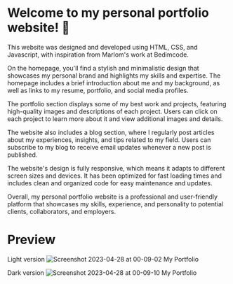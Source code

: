 # Welcome to my personal portfolio website! 💜
This website was designed and developed using HTML, CSS, and Javascript, with inspiration from Marlom's work at Bedimcode.

On the homepage, you'll find a stylish and minimalistic design that showcases my personal brand and highlights my skills and expertise. The homepage includes a brief introduction about me and my background, as well as links to my resume, portfolio, and social media profiles.

The portfolio section displays some of my best work and projects, featuring high-quality images and descriptions of each project. Users can click on each project to learn more about it and view additional images and details.

The website also includes a blog section, where I regularly post articles about my experiences, insights, and tips related to my field. Users can subscribe to my blog to receive email updates whenever a new post is published.

The website's design is fully responsive, which means it adapts to different screen sizes and devices. It has been optimized for fast loading times and includes clean and organized code for easy maintenance and updates.

Overall, my personal portfolio website is a professional and user-friendly platform that showcases my skills, experience, and personality to potential clients, collaborators, and employers.

# Preview

Light version
![Screenshot 2023-04-28 at 00-09-02 My Portfolio](https://user-images.githubusercontent.com/82729254/235045249-3517a2bd-ad51-417e-bf13-21990e543189.png)

Dark version
![Screenshot 2023-04-28 at 00-09-10 My Portfolio](https://user-images.githubusercontent.com/82729254/235045256-f3e08d07-c78e-42c8-a000-e00772365aee.png)
